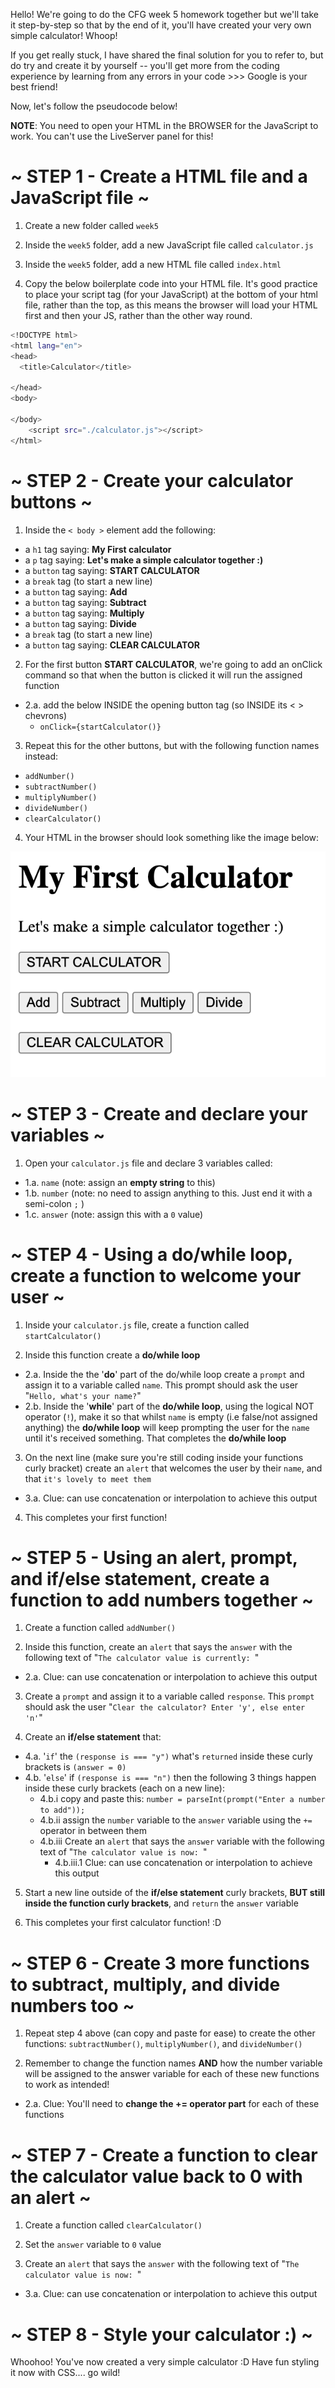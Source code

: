 Hello! We're going to do the CFG week 5 homework together but we'll take it step-by-step so that by the end of it, you'll have created your very own simple calculator! Whoop! 

If you get really stuck, I have shared the final solution for you to refer to, but do try and create it by yourself -- you'll get more from the coding experience by learning from any errors in your code >>> Google is your best friend!

Now, let's follow the pseudocode below!

**NOTE**: You need to open your HTML in the BROWSER for the JavaScript to work. You can't use the LiveServer panel for this!

# ~ STEP 1 - Create a HTML file and a JavaScript file ~

1. Create a new folder called `week5`

2. Inside the `week5` folder, add a new JavaScript file called `calculator.js`

3. Inside the `week5` folder, add a new HTML file called `index.html`

4. Copy the below boilerplate code into your HTML file. It's good practice to place your script tag (for your JavaScript) at the bottom of your html file, rather than the top, as this means the browser will load your HTML first and then your JS, rather than the other way round.

```bash
<!DOCTYPE html>
<html lang="en">
<head>
  <title>Calculator</title>
  
</head>
<body>
  
</body>
    <script src="./calculator.js"></script>
</html>
```

# ~ STEP 2 - Create your calculator buttons ~

1. Inside the `< body >` element add the following:

- a `h1` tag saying: **My First calculator**
- a `p` tag saying: **Let's make a simple calculator together :)**
- a `button` tag saying: **START CALCULATOR**
- a `break` tag (to start a new line)
- a `button` tag saying: **Add**
- a `button` tag saying: **Subtract**
- a `button` tag saying: **Multiply**
- a `button` tag saying: **Divide**
- a `break` tag (to start a new line)
- a `button` tag saying: **CLEAR CALCULATOR**

2. For the first button **START CALCULATOR**, we're going to add an onClick command so that when the button is clicked it will run the assigned function
- 2.a. add the below INSIDE the opening button tag (so INSIDE its < > chevrons)
  - `onClick={startCalculator()}`

3. Repeat this for the other buttons, but with the following function names instead:
- `addNumber()`
- `subtractNumber()`
- `multiplyNumber()`
- `divideNumber()`
- `clearCalculator()`

4. Your HTML in the browser should look something like the image below:

![a simple calulator screenshot](myFirstCalcUIScreenshot.png) 

# ~ STEP 3 - Create and declare your variables ~

1. Open your `calculator.js` file and declare 3 variables called:
- 1.a. `name` (note: assign an **empty string** to this)
- 1.b. `number` (note: no need to assign anything to this. Just end it with a semi-colon `;` )
- 1.c. `answer` (note: assign this with a `0` value)

# ~ STEP 4 - Using a do/while loop, create a function to welcome your user ~

1. Inside your `calculator.js` file, create a function called `startCalculator()`

2. Inside this function create a **do/while loop**
- 2.a. Inside the the '**do**' part of the do/while loop create a `prompt` and assign it to a variable called `name`. This prompt should ask the user "`Hello, what's your name?`"
- 2.b. Inside the '**while**' part of the **do/while loop**, using the logical NOT operator (`!`), make it so that whilst `name` is empty (i.e false/not assigned anything) the **do/while loop** will keep prompting the user for the `name` until it's received something. That completes the **do/while loop**

3. On the next line (make sure you're still coding inside your functions curly bracket) create an `alert` that welcomes the user by their `name`, and that `it's lovely to meet them`
- 3.a. Clue: can use concatenation or interpolation to achieve this output

4. This completes your first function!

# ~ STEP 5 - Using an alert, prompt, and if/else statement, create a function to add numbers together ~

1. Create a function called `addNumber()`

2. Inside this function, create an `alert` that says the `answer` with the following text of "`The calculator value is currently: `"
- 2.a. Clue: can use concatenation or interpolation to achieve this output

3. Create a `prompt` and assign it to a variable called `response`. This `prompt` should ask the user "`Clear the calculator? Enter 'y', else enter 'n'`"

4. Create an **if/else statement** that:
- 4.a. '`if`' the `(response is === "y")` what's `returned` inside these curly brackets is `(answer = 0)`
- 4.b. '`else`' if `(response is === "n")` then the following 3 things happen inside these curly brackets (each on a new line):
  - 4.b.i copy and paste this: `number = parseInt(prompt("Enter a number to add"));`
  - 4.b.ii assign the `number` variable to the `answer` variable using the `+=` operator in between them
  - 4.b.iii Create an `alert` that says the `answer` variable with the following text of "`The calculator value is now: `"
    - 4.b.iii.1 Clue: can use concatenation or interpolation to achieve this output

5. Start a new line outside of the **if/else statement** curly brackets, **BUT still inside the function curly brackets**, and `return` the `answer` variable

6. This completes your first calculator function! :D

# ~ STEP 6 - Create 3 more functions to subtract, multiply, and divide numbers too ~

1. Repeat step 4 above (can copy and paste for ease) to create the other functions: `subtractNumber()`, `multiplyNumber()`, and `divideNumber()`

2. Remember to change the function names **AND** how the number variable will be assigned to the answer variable for each of these new functions to work as intended!
- 2.a. Clue: You'll need to **change the += operator part** for each of these functions

# ~ STEP 7 - Create a function to clear the calculator value back to 0 with an alert ~

1. Create a function called `clearCalculator()`

2. Set the `answer` variable to `0` value

3. Create an `alert` that says the `answer` with the following text of "`The calculator value is now: `"
- 3.a. Clue: can use concatenation or interpolation to achieve this output

# ~ STEP 8 - Style your calculator :) ~

Whoohoo! You've now created a very simple calculator :D
Have fun styling it now with CSS.... go wild!